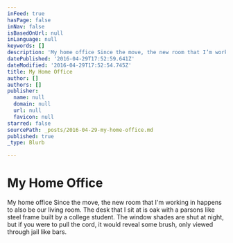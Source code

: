 ```yaml
---
inFeed: true
hasPage: false
inNav: false
isBasedOnUrl: null
inLanguage: null
keywords: []
description: 'My home office Since the move, the new room that I’m working in happens to also be our living room. The desk that I sit at is oak with a parsons like steel frame built by a college student. The window shades are shut at night, but if you were to pull the cord, it would reveal some brush, only viewed through jail like bars. '
datePublished: '2016-04-29T17:52:59.641Z'
dateModified: '2016-04-29T17:52:54.745Z'
title: My Home Office
author: []
authors: []
publisher:
  name: null
  domain: null
  url: null
  favicon: null
starred: false
sourcePath: _posts/2016-04-29-my-home-office.md
published: true
_type: Blurb

---
```

# My Home Office

My home office Since the move, the new room that I'm working in happens to also be our living room. The desk that I sit at is oak with a parsons like steel frame built by a college student. The window shades are shut at night, but if you were to pull the cord, it would reveal some brush, only viewed through jail like bars.